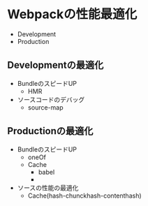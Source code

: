 # Webpackの性能最適化
* Development
* Production

## Developmentの最適化
* BundleのスピードUP
  * HMR
* ソースコードのデバッグ
  * source-map

## Productionの最適化
* BundleのスピードUP
  * oneOf
  * Cache
    * babel
    * 
* ソースの性能の最適化
  * Cache(hash-chunckhash-contenthash)